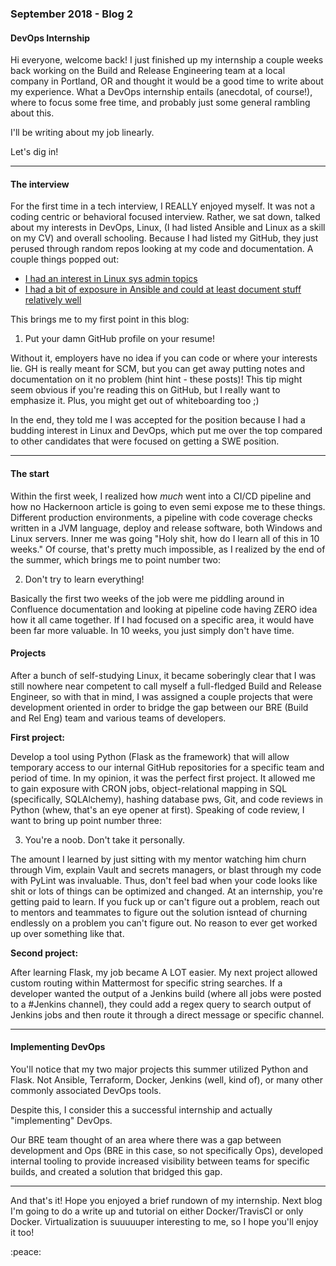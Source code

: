 ### September 2018 - Blog 2
#### DevOps Internship

Hi everyone, welcome back! I just finished up my internship a couple weeks back working on the Build and Release Engineering team at a local company in Portland, OR
and thought it would be a good time to write about my experience. 
What a DevOps internship entails (anecdotal, of course!), where to focus some free time, 
and probably just some general rambling about this. 

I'll be writing about my job linearly. 

Let's dig in!

<hr>

#### The interview

For the first time in a tech interview, I REALLY enjoyed myself. It was not a coding centric or behavioral focused interview. Rather, we sat down,
talked about my interests in DevOps, Linux, (I had listed Ansible and Linux as a skill on my CV) and overall schooling. 
Because I had listed my GitHub, they just perused through random repos looking at my code and documentation. 
A couple things popped out:

* [I had an interest in Linux sys admin topics](https://github.com/lucassha/Linux-Notes)
* [I had a bit of exposure in Ansible and could at least document stuff relatively well](https://github.com/lucassha/Ansible-Practice)

This brings me to my first point in this blog:

1. Put your damn GitHub profile on your resume!

Without it, employers have no idea if you can code or where your interests lie. GH is really meant for SCM, but you can get away putting notes
and documentation on it no problem (hint hint - these posts)! This tip might seem obvious if you're reading this on GitHub, but I really want to emphasize it. Plus, you might get out of whiteboarding too ;)

In the end, they told me I was accepted for the position because I had a budding interest in Linux and DevOps, 
which put me over the top compared to other candidates that were focused on getting a SWE position.

<hr>

#### The start

Within the first week, I realized how *much* went into a CI/CD pipeline and how no Hackernoon article is going to even semi expose me 
to these things. Different production environments, a pipeline with code coverage checks written in a JVM language, deploy and release software, both Windows and Linux 
servers. Inner me was going "Holy shit, how do I learn all of this in 10 weeks." Of course, that's pretty much impossible, as I realized by 
the end of the summer, which brings me to point number two:

2. Don't try to learn everything! 

Basically the first two weeks of the job were me piddling around in Confluence documentation and looking at pipeline code having ZERO idea 
how it all came together. If I had focused on a specific area, it would have been far more valuable. In 10 weeks, you just simply don't have time. 


#### Projects

After a bunch of self-studying Linux, it became soberingly clear that I was still nowhere near competent to call myself a full-fledged
Build and Release Engineer, so with that in mind, I was assigned a couple projects that were development oriented in order to bridge the gap 
between our BRE (Build and Rel Eng) team and various teams of developers. 

**First project:** 

Develop a tool using Python (Flask as the framework) that will allow temporary access to our internal GitHub repositories for a specific team and period of time. 
In my opinion, it was the perfect first project. It allowed me to gain exposure with CRON jobs, object-relational mapping in SQL (specifically, SQLAlchemy), 
hashing database pws, Git, and code reviews in Python (whew, that's an eye opener at first). 
Speaking of code review, I want to bring up point number three:

3. You're a noob. Don't take it personally.

The amount I learned by just sitting with my mentor watching him churn through Vim, explain Vault and secrets managers, or blast through my code
with PyLint was invaluable. Thus, don't feel bad when your code looks like shit or lots of things can be optimized and changed.
At an internship, you're getting paid to learn. If you fuck up or can't figure out a problem, reach out to mentors and teammates to figure 
out the solution isntead of churning endlessly on a problem you can't figure out. No reason to ever get worked up over something like that.

**Second project:**

After learning Flask, my job became A LOT easier. My next project allowed custom routing within Mattermost for specific string searches.
If a developer wanted the output of a Jenkins build (where all jobs were posted to a #Jenkins channel), they could add a regex query to search 
output of Jenkins jobs and then route it through a direct message or specific channel. 

<hr>

#### Implementing DevOps

You'll notice that my two major projects this summer utilized Python and Flask. Not Ansible, Terraform, Docker, Jenkins (well, kind of), or 
many other commonly associated DevOps tools. 

Despite this, I consider this a successful internship and actually "implementing" DevOps. 

Our BRE team thought of an area where there was a gap between development and Ops 
(BRE in this case, so not specifically Ops), developed internal tooling to provide increased visibility between teams for specific builds,
and created a solution that bridged this gap.

<hr>

And that's it! Hope you enjoyed a brief rundown of my internship. Next blog I'm going to do a write up and tutorial on either Docker/TravisCI
or only Docker. Virtualization is suuuuuper interesting to me, so I hope you'll enjoy it too!

:peace:



